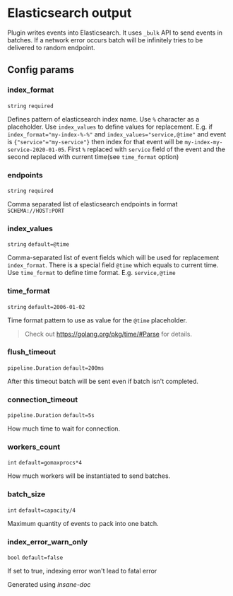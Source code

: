 # Elasticsearch output
Plugin writes events into Elasticsearch. It uses `_bulk` API to send events in batches.
If a network error occurs batch will be infinitely tries to be delivered to random endpoint.

## Config params
### index_format

`string`  `required` 

Defines pattern of elasticsearch index name. Use `%` character as a placeholder. Use `index_values` to define values for replacement.
E.g. if `index_format="my-index-%-%"` and `index_values="service,@time"` and event is `{"service"="my-service"}`
then index for that event will be `my-index-my-service-2020-01-05`. First `%` replaced with `service` field of the event and the second
replaced with current time(see `time_format` option)

### endpoints

`string`  `required` 

Comma separated list of elasticsearch endpoints in format `SCHEMA://HOST:PORT`

### index_values

`string` `default=@time`  

Comma-separated list of event fields which will be used for replacement `index_format`.
There is a special field `@time` which equals to current time. Use `time_format` to define time format.
E.g. `service,@time`

### time_format

`string` `default=2006-01-02`  

Time format pattern to use as value for the `@time` placeholder.
> Check out https://golang.org/pkg/time/#Parse for details.

### flush_timeout

`pipeline.Duration` `default=200ms`  

After this timeout batch will be sent even if batch isn't completed.

### connection_timeout

`pipeline.Duration` `default=5s`  

How much time to wait for connection.

### workers_count

`int` `default=gomaxprocs*4`  

How much workers will be instantiated to send batches.

### batch_size

`int` `default=capacity/4`  

Maximum quantity of events to pack into one batch.

### index_error_warn_only

`bool` `default=false`  

If set to true, indexing error won't lead to fatal error



 Generated using *insane-doc*